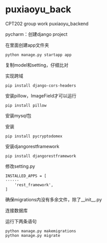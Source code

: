 # puxiaoyu_back
CPT202 group work puxiaoyu_backend



pycharm：创建django project

在里面创建app文件夹

```
python manage.py startapp app
```

复制model和setting，仔细比对

实现跨域

```
pip install django-cors-headers
```

安装pillow，ImageField才可以运行

```
pip install pillow
```

安装mysql包

安装

```
pip install pycryptodomex
```

安装djangorestframework

```
pip install djangorestframework
```

修改setting.py

```
INSTALLED_APPS = [
······
    'rest_framework',
]

```

确保migrations内没有多余文件，除了\_\_init\_\_.py

连接数据库

运行下两条语句

```
python manage.py makemigrations
python manage.py migrate
```


